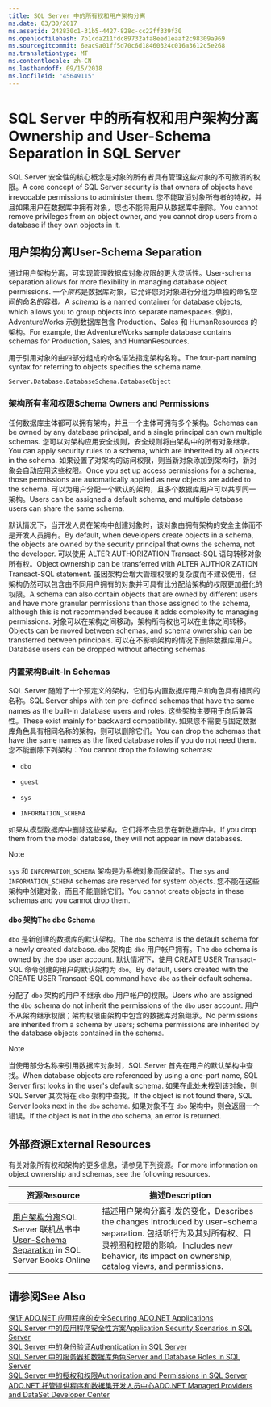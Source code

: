 ```yaml
---
title: SQL Server 中的所有权和用户架构分离
ms.date: 03/30/2017
ms.assetid: 242830c1-31b5-4427-828c-cc22ff339f30
ms.openlocfilehash: 7b1cda211fdc89732afa8eed1eaaf2c98309a969
ms.sourcegitcommit: 6eac9a01ff5d70c6d18460324c016a3612c5e268
ms.translationtype: MT
ms.contentlocale: zh-CN
ms.lasthandoff: 09/15/2018
ms.locfileid: "45649115"
---
```

# <a name="ownership-and-user-schema-separation-in-sql-server"></a><span data-ttu-id="e8c60-102">SQL Server 中的所有权和用户架构分离</span><span class="sxs-lookup"><span data-stu-id="e8c60-102">Ownership and User-Schema Separation in SQL Server</span></span>
<span data-ttu-id="e8c60-103">SQL Server 安全性的核心概念是对象的所有者具有管理这些对象的不可撤消的权限。</span><span class="sxs-lookup"><span data-stu-id="e8c60-103">A core concept of SQL Server security is that owners of objects have irrevocable permissions to administer them.</span></span> <span data-ttu-id="e8c60-104">您不能取消对象所有者的特权，并且如果用户在数据库中拥有对象，您也不能将用户从数据库中删除。</span><span class="sxs-lookup"><span data-stu-id="e8c60-104">You cannot remove privileges from an object owner, and you cannot drop users from a database if they own objects in it.</span></span>  
  
## <a name="user-schema-separation"></a><span data-ttu-id="e8c60-105">用户架构分离</span><span class="sxs-lookup"><span data-stu-id="e8c60-105">User-Schema Separation</span></span>  
 <span data-ttu-id="e8c60-106">通过用户架构分离，可实现管理数据库对象权限的更大灵活性。</span><span class="sxs-lookup"><span data-stu-id="e8c60-106">User-schema separation allows for more flexibility in managing database object permissions.</span></span> <span data-ttu-id="e8c60-107">一个*架构*是数据库对象，它允许您对对象进行分组为单独的命名空间的命名的容器。</span><span class="sxs-lookup"><span data-stu-id="e8c60-107">A *schema* is a named container for database objects, which allows you to group objects into separate namespaces.</span></span> <span data-ttu-id="e8c60-108">例如，AdventureWorks 示例数据库包含 Production、Sales 和 HumanResources 的架构。</span><span class="sxs-lookup"><span data-stu-id="e8c60-108">For example, the AdventureWorks sample database contains schemas for Production, Sales, and HumanResources.</span></span>  
  
 <span data-ttu-id="e8c60-109">用于引用对象的由四部分组成的命名语法指定架构名称。</span><span class="sxs-lookup"><span data-stu-id="e8c60-109">The four-part naming syntax for referring to objects specifies the schema name.</span></span>  
  
```  
Server.Database.DatabaseSchema.DatabaseObject  
```  
  
### <a name="schema-owners-and-permissions"></a><span data-ttu-id="e8c60-110">架构所有者和权限</span><span class="sxs-lookup"><span data-stu-id="e8c60-110">Schema Owners and Permissions</span></span>  
 <span data-ttu-id="e8c60-111">任何数据库主体都可以拥有架构，并且一个主体可拥有多个架构。</span><span class="sxs-lookup"><span data-stu-id="e8c60-111">Schemas can be owned by any database principal, and a single principal can own multiple schemas.</span></span> <span data-ttu-id="e8c60-112">您可以对架构应用安全规则，安全规则将由架构中的所有对象继承。</span><span class="sxs-lookup"><span data-stu-id="e8c60-112">You can apply security rules to a schema, which are inherited by all objects in the schema.</span></span> <span data-ttu-id="e8c60-113">如果设置了对架构的访问权限，则当新对象添加到架构时，新对象会自动应用这些权限。</span><span class="sxs-lookup"><span data-stu-id="e8c60-113">Once you set up access permissions for a schema, those permissions are automatically applied as new objects are added to the schema.</span></span> <span data-ttu-id="e8c60-114">可以为用户分配一个默认的架构，且多个数据库用户可以共享同一架构。</span><span class="sxs-lookup"><span data-stu-id="e8c60-114">Users can be assigned a default schema, and multiple database users can share the same schema.</span></span>  
  
 <span data-ttu-id="e8c60-115">默认情况下，当开发人员在架构中创建对象时，该对象由拥有架构的安全主体而不是开发人员拥有。</span><span class="sxs-lookup"><span data-stu-id="e8c60-115">By default, when developers create objects in a schema, the objects are owned by the security principal that owns the schema, not the developer.</span></span> <span data-ttu-id="e8c60-116">可以使用 ALTER AUTHORIZATION Transact-SQL 语句转移对象所有权。</span><span class="sxs-lookup"><span data-stu-id="e8c60-116">Object ownership can be transferred with ALTER AUTHORIZATION Transact-SQL statement.</span></span> <span data-ttu-id="e8c60-117">虽因架构会增大管理权限的复杂度而不建议使用，但架构仍然可以包含由不同用户拥有的对象并可具有比分配给架构的权限更加细化的权限。</span><span class="sxs-lookup"><span data-stu-id="e8c60-117">A schema can also contain objects that are owned by different users and have more granular permissions than those assigned to the schema, although this is not recommended because it adds complexity to managing permissions.</span></span> <span data-ttu-id="e8c60-118">对象可以在架构之间移动，架构所有权也可以在主体之间转移。</span><span class="sxs-lookup"><span data-stu-id="e8c60-118">Objects can be moved between schemas, and schema ownership can be transferred between principals.</span></span> <span data-ttu-id="e8c60-119">可以在不影响架构的情况下删除数据库用户。</span><span class="sxs-lookup"><span data-stu-id="e8c60-119">Database users can be dropped without affecting schemas.</span></span>  
  
### <a name="built-in-schemas"></a><span data-ttu-id="e8c60-120">内置架构</span><span class="sxs-lookup"><span data-stu-id="e8c60-120">Built-In Schemas</span></span>  
 <span data-ttu-id="e8c60-121">SQL Server 随附了十个预定义的架构，它们与内置数据库用户和角色具有相同的名称。</span><span class="sxs-lookup"><span data-stu-id="e8c60-121">SQL Server ships with ten pre-defined schemas that have the same names as the built-in database users and roles.</span></span> <span data-ttu-id="e8c60-122">这些架构主要用于向后兼容性。</span><span class="sxs-lookup"><span data-stu-id="e8c60-122">These exist mainly for backward compatibility.</span></span> <span data-ttu-id="e8c60-123">如果您不需要与固定数据库角色具有相同名称的架构，则可以删除它们。</span><span class="sxs-lookup"><span data-stu-id="e8c60-123">You can drop the schemas that have the same names as the fixed database roles if you do not need them.</span></span> <span data-ttu-id="e8c60-124">您不能删除下列架构：</span><span class="sxs-lookup"><span data-stu-id="e8c60-124">You cannot drop the following schemas:</span></span>  
  
-   `dbo`  
  
-   `guest`  
  
-   `sys`  
  
-   `INFORMATION_SCHEMA`  
  
 <span data-ttu-id="e8c60-125">如果从模型数据库中删除这些架构，它们将不会显示在新数据库中。</span><span class="sxs-lookup"><span data-stu-id="e8c60-125">If you drop them from the model database, they will not appear in new databases.</span></span>  
  
> [!NOTE]
>  <span data-ttu-id="e8c60-126">`sys` 和 `INFORMATION_SCHEMA` 架构是为系统对象而保留的。</span><span class="sxs-lookup"><span data-stu-id="e8c60-126">The `sys` and `INFORMATION_SCHEMA` schemas are reserved for system objects.</span></span> <span data-ttu-id="e8c60-127">您不能在这些架构中创建对象，而且不能删除它们。</span><span class="sxs-lookup"><span data-stu-id="e8c60-127">You cannot create objects in these schemas and you cannot drop them.</span></span>  
  
#### <a name="the-dbo-schema"></a><span data-ttu-id="e8c60-128">dbo 架构</span><span class="sxs-lookup"><span data-stu-id="e8c60-128">The dbo Schema</span></span>  
 <span data-ttu-id="e8c60-129">`dbo` 是新创建的数据库的默认架构。</span><span class="sxs-lookup"><span data-stu-id="e8c60-129">The `dbo` schema is the default schema for a newly created database.</span></span> <span data-ttu-id="e8c60-130">`dbo` 架构由 `dbo` 用户帐户拥有。</span><span class="sxs-lookup"><span data-stu-id="e8c60-130">The `dbo` schema is owned by the `dbo` user account.</span></span> <span data-ttu-id="e8c60-131">默认情况下，使用 CREATE USER Transact-SQL 命令创建的用户的默认架构为 `dbo`。</span><span class="sxs-lookup"><span data-stu-id="e8c60-131">By default, users created with the CREATE USER Transact-SQL command have `dbo` as their default schema.</span></span>  
  
 <span data-ttu-id="e8c60-132">分配了 `dbo` 架构的用户不继承 `dbo` 用户帐户的权限。</span><span class="sxs-lookup"><span data-stu-id="e8c60-132">Users who are assigned the `dbo` schema do not inherit the permissions of the `dbo` user account.</span></span> <span data-ttu-id="e8c60-133">用户不从架构继承权限；架构权限由架构中包含的数据库对象继承。</span><span class="sxs-lookup"><span data-stu-id="e8c60-133">No permissions are inherited from a schema by users; schema permissions are inherited by the database objects contained in the schema.</span></span>  
  
> [!NOTE]
>  <span data-ttu-id="e8c60-134">当使用部分名称来引用数据库对象时，SQL Server 首先在用户的默认架构中查找。</span><span class="sxs-lookup"><span data-stu-id="e8c60-134">When database objects are referenced by using a one-part name, SQL Server first looks in the user's default schema.</span></span> <span data-ttu-id="e8c60-135">如果在此处未找到该对象，则 SQL Server 其次将在 `dbo` 架构中查找。</span><span class="sxs-lookup"><span data-stu-id="e8c60-135">If the object is not found there, SQL Server looks next in the `dbo` schema.</span></span> <span data-ttu-id="e8c60-136">如果对象不在 `dbo` 架构中，则会返回一个错误。</span><span class="sxs-lookup"><span data-stu-id="e8c60-136">If the object is not in the `dbo` schema, an error is returned.</span></span>  
  
## <a name="external-resources"></a><span data-ttu-id="e8c60-137">外部资源</span><span class="sxs-lookup"><span data-stu-id="e8c60-137">External Resources</span></span>  
 <span data-ttu-id="e8c60-138">有关对象所有权和架构的更多信息，请参见下列资源。</span><span class="sxs-lookup"><span data-stu-id="e8c60-138">For more information on object ownership and schemas, see the following resources.</span></span>  
  
|<span data-ttu-id="e8c60-139">资源</span><span class="sxs-lookup"><span data-stu-id="e8c60-139">Resource</span></span>|<span data-ttu-id="e8c60-140">描述</span><span class="sxs-lookup"><span data-stu-id="e8c60-140">Description</span></span>|  
|--------------|-----------------|  
|<span data-ttu-id="e8c60-141">[用户架构分离](https://msdn.microsoft.com/library/ms190387.aspx)SQL Server 联机丛书中</span><span class="sxs-lookup"><span data-stu-id="e8c60-141">[User-Schema Separation](https://msdn.microsoft.com/library/ms190387.aspx) in SQL Server Books Online</span></span>|<span data-ttu-id="e8c60-142">描述用户架构分离引发的变化，</span><span class="sxs-lookup"><span data-stu-id="e8c60-142">Describes the changes introduced by user-schema separation.</span></span> <span data-ttu-id="e8c60-143">包括新行为及其对所有权、目录视图和权限的影响。</span><span class="sxs-lookup"><span data-stu-id="e8c60-143">Includes new behavior, its impact on ownership, catalog views, and permissions.</span></span>|  
  
## <a name="see-also"></a><span data-ttu-id="e8c60-144">请参阅</span><span class="sxs-lookup"><span data-stu-id="e8c60-144">See Also</span></span>  
 [<span data-ttu-id="e8c60-145">保证 ADO.NET 应用程序的安全</span><span class="sxs-lookup"><span data-stu-id="e8c60-145">Securing ADO.NET Applications</span></span>](../../../../../docs/framework/data/adonet/securing-ado-net-applications.md)  
 [<span data-ttu-id="e8c60-146">SQL Server 中的应用程序安全性方案</span><span class="sxs-lookup"><span data-stu-id="e8c60-146">Application Security Scenarios in SQL Server</span></span>](../../../../../docs/framework/data/adonet/sql/application-security-scenarios-in-sql-server.md)  
 [<span data-ttu-id="e8c60-147">SQL Server 中的身份验证</span><span class="sxs-lookup"><span data-stu-id="e8c60-147">Authentication in SQL Server</span></span>](../../../../../docs/framework/data/adonet/sql/authentication-in-sql-server.md)  
 [<span data-ttu-id="e8c60-148">SQL Server 中的服务器和数据库角色</span><span class="sxs-lookup"><span data-stu-id="e8c60-148">Server and Database Roles in SQL Server</span></span>](../../../../../docs/framework/data/adonet/sql/server-and-database-roles-in-sql-server.md)  
 [<span data-ttu-id="e8c60-149">SQL Server 中的授权和权限</span><span class="sxs-lookup"><span data-stu-id="e8c60-149">Authorization and Permissions in SQL Server</span></span>](../../../../../docs/framework/data/adonet/sql/authorization-and-permissions-in-sql-server.md)  
 [<span data-ttu-id="e8c60-150">ADO.NET 托管提供程序和数据集开发人员中心</span><span class="sxs-lookup"><span data-stu-id="e8c60-150">ADO.NET Managed Providers and DataSet Developer Center</span></span>](https://go.microsoft.com/fwlink/?LinkId=217917)
